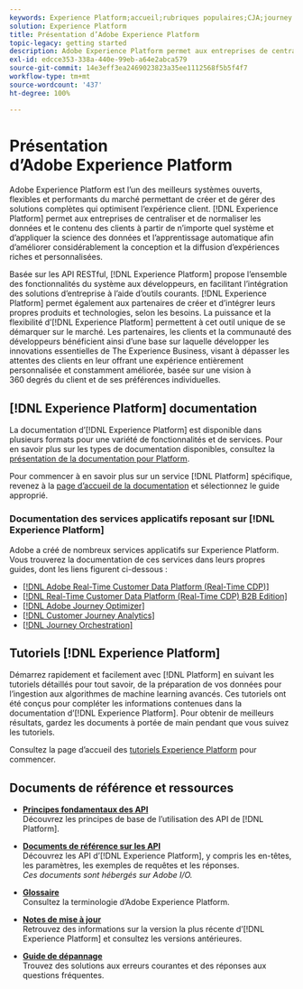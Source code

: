 ```yaml
---
keywords: Experience Platform;accueil;rubriques populaires;CJA;journey analytics;customer journey analytics;orchestration des campagnes;orchestration;parcours client;parcours;journey orchestration;fonctionnalité;région
solution: Experience Platform
title: Présentation d’Adobe Experience Platform
topic-legacy: getting started
description: Adobe Experience Platform permet aux entreprises de centraliser et de normaliser les données clients avant dʼappliquer la science des données et le machine learning afin dʼaméliorer considérablement la conception et la diffusion dʼexpériences riches et personnalisées.
exl-id: edcce353-338a-440e-99eb-a64e2abca579
source-git-commit: 14e3eff3ea2469023823a35ee1112568f5b5f4f7
workflow-type: tm+mt
source-wordcount: '437'
ht-degree: 100%

---
```


# Présentation d’Adobe Experience Platform

Adobe Experience Platform est l’un des meilleurs systèmes ouverts, flexibles et performants du marché permettant de créer et de gérer des solutions complètes qui optimisent l’expérience client. [!DNL Experience Platform] permet aux entreprises de centraliser et de normaliser les données et le contenu des clients à partir de n’importe quel système et d’appliquer la science des données et l’apprentissage automatique afin d’améliorer considérablement la conception et la diffusion d’expériences riches et personnalisées.

Basée sur les API RESTful, [!DNL Experience Platform] propose lʼensemble des fonctionnalités du système aux développeurs, en facilitant lʼintégration des solutions dʼentreprise à lʼaide dʼoutils courants. [!DNL Experience Platform] permet également aux partenaires de créer et d’intégrer leurs propres produits et technologies, selon les besoins. La puissance et la flexibilité dʼ[!DNL Experience Platform] permettent à cet outil unique de se démarquer sur le marché. Les partenaires, les clients et la communauté des développeurs bénéficient ainsi d’une base sur laquelle développer les innovations essentielles de The Experience Business, visant à dépasser les attentes des clients en leur offrant une expérience entièrement personnalisée et constamment améliorée, basée sur une vision à 360 degrés du client et de ses préférences individuelles.

## [!DNL Experience Platform] documentation

La documentation dʼ[!DNL Experience Platform] est disponible dans plusieurs formats pour une variété de fonctionnalités et de services. Pour en savoir plus sur les types de documentation disponibles, consultez la [présentation de la documentation pour Platform](documentation/overview.md).

Pour commencer à en savoir plus sur un service [!DNL Platform] spécifique, revenez à la [page dʼaccueil de la documentation](https://experienceleague.adobe.com/docs/experience-platform.html?lang=fr) et sélectionnez le guide approprié.

### Documentation des services applicatifs reposant sur [!DNL Experience Platform]

Adobe a créé de nombreux services applicatifs sur Experience Platform. Vous trouverez la documentation de ces services dans leurs propres guides, dont les liens figurent ci-dessous :

* [[!DNL Adobe Real-Time Customer Data Platform (Real-Time CDP)]](../rtcdp/overview.md)
* [[!DNL Real-Time Customer Data Platform (Real-Time CDP) B2B Edition]](../rtcdp/b2b-overview.md)
* [[!DNL Adobe Journey Optimizer]](https://experienceleague.adobe.com/docs/journey-optimizer.html?lang=fr)
* [[!DNL Customer Journey Analytics]](https://experienceleague.adobe.com/docs/customer-journey-analytics.html?lang=fr)
* [[!DNL Journey Orchestration]](https://experienceleague.adobe.com/docs/journey-orchestration.html?lang=fr)

## Tutoriels [!DNL Experience Platform]

Démarrez rapidement et facilement avec [!DNL Platform] en suivant les tutoriels détaillés pour tout savoir, de la préparation de vos données pour lʼingestion aux algorithmes de machine learning avancés. Ces tutoriels ont été conçus pour compléter les informations contenues dans la documentation dʼ[!DNL Experience Platform]. Pour obtenir de meilleurs résultats, gardez les documents à portée de main pendant que vous suivez les tutoriels.

Consultez la page dʼaccueil des [tutoriels Experience Platform](https://experienceleague.adobe.com/docs/platform-learn/tutorials/overview.html?lang=fr) pour commencer.

## Documents de référence et ressources

* [**Principes fondamentaux des API**](api-fundamentals.md)\
   Découvrez les principes de base de lʼutilisation des API de [!DNL Platform].

* [**Documents de référence sur les API**](https://www.adobe.com/go/platform-api-reference-en)\
   Découvrez les API dʼ[!DNL Experience Platform], y compris les en-têtes, les paramètres, les exemples de requêtes et les réponses.<br/>*Ces documents sont hébergés sur Adobe I/O.*

* [**Glossaire**](glossary.md)\
   Consultez la terminologie dʼAdobe Experience Platform.

* [**Notes de mise à jour**](https://docs.adobe.com/content/help/fr-FR/experience-platform/release-notes/latest.html)\
   Retrouvez des informations sur la version la plus récente dʼ[!DNL Experience Platform] et consultez les versions antérieures.

* [**Guide de dépannage**](troubleshooting.md)\
   Trouvez des solutions aux erreurs courantes et des réponses aux questions fréquentes.
